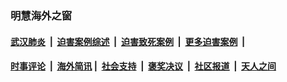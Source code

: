 
### 明慧海外之窗

####  [武汉肺炎](indexes/365.md?t=05251901) &nbsp;|&nbsp;  [迫害案例综述](indexes/328.md?t=05251901) &nbsp;|&nbsp; [迫害致死案例](indexes/277.md?t=05251901)  &nbsp;|&nbsp; [更多迫害案例](indexes/81.md?t=05251901)  &nbsp;|&nbsp; 
####  [时事评论](indexes/19.md?t=05251901) &nbsp;|&nbsp; [海外简讯](indexes/245.md?t=05251901)&nbsp;|&nbsp;  [社会支持](indexes/140.md?t=05251901) &nbsp;|&nbsp; [褒奖决议](indexes/282.md?t=05251901) &nbsp;|&nbsp; [社区报道](indexes/91.md?t=05251901)  &nbsp;|&nbsp; [天人之间](indexes/78.md?t=05251901) 

